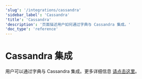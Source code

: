 ```yaml
---
'slug': '/integrations/cassandra'
'sidebar_label': 'Cassandra'
'title': 'Cassandra'
'description': '页面描述用户如何通过字典与 Cassandra 集成。'
'doc_type': 'reference'
---
```



# Cassandra 集成

用户可以通过字典与 Cassandra 集成。更多详细信息 [请点击这里](/sql-reference/dictionaries#cassandra)。
